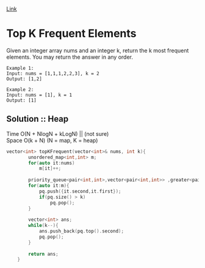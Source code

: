 [Link](https://leetcode.com/problems/top-k-frequent-elements/)
# Top K Frequent Elements
Given an integer array nums and an integer k, return the k most frequent elements. You may return the answer in any order.
```
Example 1:
Input: nums = [1,1,1,2,2,3], k = 2
Output: [1,2]

Example 2:
Input: nums = [1], k = 1
Output: [1]
```
## Solution :: Heap
Time O(N + NlogN + kLogN) || (not sure)<br> 
Space O(k + N) (N = map, K = heap)
```cpp
vector<int> topKFrequent(vector<int>& nums, int k){
        unordered_map<int,int> m;
        for(auto it:nums)
            m[it]++;
    
        priority_queue<pair<int,int>,vector<pair<int,int>> ,greater<pair<int,int>> > pq; //min_hheap
        for(auto it:m){
            pq.push({it.second,it.first});
            if(pq.size() > k)
                pq.pop();
        }
        
        vector<int> ans;
        while(k--){
            ans.push_back(pq.top().second);
            pq.pop();
        }
        
        return ans;
    }
```